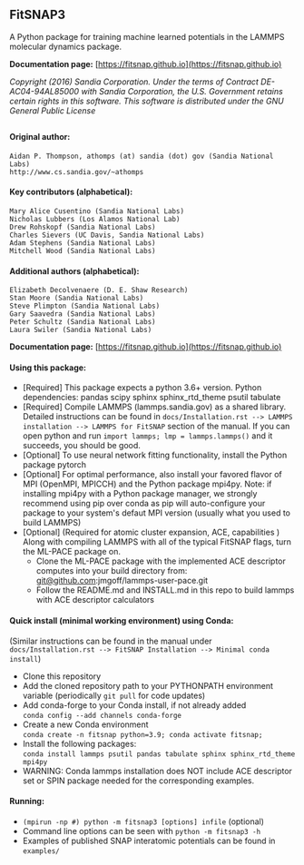 <!----------------BEGIN-HEADER------------------------------------>
## FitSNAP3
A Python package for training machine learned potentials in the LAMMPS molecular dynamics package.

**Documentation page:** [https://fitsnap.github.io](https://fitsnap.github.io)

_Copyright (2016) Sandia Corporation. Under the terms of Contract DE-AC04-94AL85000 with Sandia Corporation, the U.S. Government retains certain rights in this software. This software is distributed under the GNU General Public License_
##

#### Original author:
    Aidan P. Thompson, athomps (at) sandia (dot) gov (Sandia National Labs)
    http://www.cs.sandia.gov/~athomps

#### Key contributors (alphabetical):
    Mary Alice Cusentino (Sandia National Labs)
    Nicholas Lubbers (Los Alamos National Lab)
    Drew Rohskopf (Sandia National Labs)
    Charles Sievers (UC Davis, Sandia National Labs)
    Adam Stephens (Sandia National Labs)
    Mitchell Wood (Sandia National Labs)

#### Additional authors (alphabetical):
    Elizabeth Decolvenaere (D. E. Shaw Research)
    Stan Moore (Sandia National Labs)
    Steve Plimpton (Sandia National Labs)
    Gary Saavedra (Sandia National Labs)
    Peter Schultz (Sandia National Labs)
    Laura Swiler (Sandia National Labs)

<!-----------------END-HEADER------------------------------------->

**Documentation page:** [https://fitsnap.github.io](https://fitsnap.github.io)

#### Using this package:
* [Required] This package expects a python 3.6+ version. Python dependencies: pandas scipy sphinx sphinx_rtd_theme psutil tabulate
* [Required] Compile LAMMPS (lammps.sandia.gov) as a shared library. Detailed instructions can be found in `docs/Installation.rst --> LAMMPS installation --> LAMMPS for FitSNAP` section of the manual. If you can open python and run `import lammps; lmp = lammps.lammps()` and it succeeds, you should be good.
* [Optional] To use neural network fitting functionality, install the Python package pytorch 
* [Optional] For optimal performance, also install your favored flavor of MPI (OpenMPI, MPICCH) and the Python package mpi4py. Note: if installing mpi4py with a Python package manager, we strongly recommend using pip over conda as pip will auto-configure your package to your system's defaut MPI version (usually what you used to build LAMMPS)
* [Optional] (Required for atomic cluster expansion, ACE, capabilities ) Along with compiling LAMMPS with all of the typical FitSNAP flags, turn the ML-PACE package on.
    * Clone the ML-PACE package with the implemented ACE descriptor computes into your build directory from: git@github.com:jmgoff/lammps-user-pace.git
    * Follow the README.md and INSTALL.md in this repo to build lammps with ACE descriptor calculators

#### Quick install (minimal working environment) using Conda:
(Similar instructions can be found in the manual under `docs/Installation.rst --> FitSNAP Installation --> Minimal conda install`)
* Clone this repository
* Add the cloned repository path to your PYTHONPATH environment variable (periodically `git pull` for code updates)
* Add conda-forge to your Conda install, if not already added \
    `conda config --add channels conda-forge` 
* Create a new Conda environment\
    `conda create -n fitsnap python=3.9; conda activate fitsnap;`
* Install the following packages:\
    `conda install lammps psutil pandas tabulate sphinx sphinx_rtd_theme mpi4py`
* WARNING: Conda lammps installation does NOT include ACE descriptor set or SPIN package needed for the corresponding examples.

#### Running:
* `(mpirun -np #) python -m fitsnap3 [options] infile` (optional)
* Command line options can be seen with `python -m fitsnap3 -h`
* Examples of published SNAP interatomic potentials can be found in `examples/`
